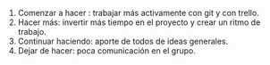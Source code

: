 1. Comenzar a hacer : trabajar más activamente con git y con trello.
2. Hacer más: invertir más tiempo en el proyecto y crear un ritmo de trabajo.
3. Continuar haciendo: aporte de todos de ideas generales.
4. Dejar de hacer: poca comunicación en el grupo.